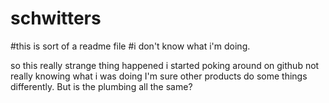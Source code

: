 # schwitters
#this is sort of a readme file
#i don't know what i'm doing.

so this really strange thing happened
i started poking around on github
not really knowing what i was doing
I'm sure other products do some things differently.
But is the plumbing all the same?
